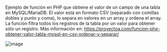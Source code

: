 Ejemplo de función en PHP que obtiene el valor de un campo de una tabla en MySQL/MariaDB. El valor está en formato CSV (separado con comillas dobles y punto y coma), lo separa en valores en un array y ordena el array. La función filtra todos los registros de la tabla por un valor para obtener sólo un registro. Más información en: https://proyectoa.com/funcion-php-obtener-valor-tabla-mysql-en-csv-ordenar-y-separar/

![image](https://github.com/user-attachments/assets/90d6c614-c668-4768-adc9-1b88bd62ce7a)
